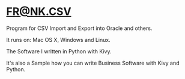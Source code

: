 FR@NK.CSV
========

Program for CSV Import and Export into Oracle and others.

It runs on:
Mac OS X, Windows and Linux. 

The Software I written in Python with Kivy.

It's also a Sample how you can write Business Software with Kivy and Python.
